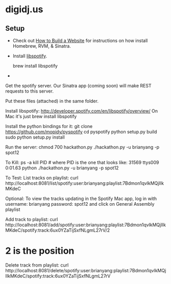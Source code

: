digidj.us
=========

Setup
-----

* Check out [How to Build a Website](http://www.mattdipasquale.com/blog/2011/07/02/how-to-build-a-website/) for instructions on how install Homebrew, RVM, & Sinatra.

* Install [libspotify](http://developer.spotify.com/en/libspotify/overview/).

    brew install libspotify

* 

Get the spotify server. Our Sinatra app (coming soon) will make
REST requests to this server.

Put these files (attached) in the same folder.

Install libspotify:
http://developer.spotify.com/en/libspotify/overview/
On Mac it's just brew install libspotify

Install the python bindings for it:
git clone https://github.com/mopidy/pyspotify
cd pyspotify
python setup.py build
sudo python setup.py install

Run the server:
chmod 700 hackathon.py
./hackathon.py -u brianyang -p spot12

To Kill:
ps -a
kill PID # where PID is the one that looks like:
31569 ttys009    0:01.63 python ./hackathon.py -u brianyang -p spot12

To Test:
List tracks on playlist:
curl http://localhost:8081/list/spotify:user:brianyang:playlist:7Bdmon1qvlkMQjIIkMKdeC

Optional: To view the tracks updating in the Spotify Mac app, log in
with username: brianyang password: spot12 and click on General
Assembly playlist

Add track to playlist:
curl http://localhost:8081/add/spotify:user:brianyang:playlist:7Bdmon1qvlkMQjIIkMKdeC/spotify:track:6ux0YZaTijSxfNLgmL27rV/2
# 2 is the position

Delete track from playlist:
curl http://localhost:8081/delete/spotify:user:brianyang:playlist:7Bdmon1qvlkMQjIIkMKdeC/spotify:track:6ux0YZaTijSxfNLgmL27rV

